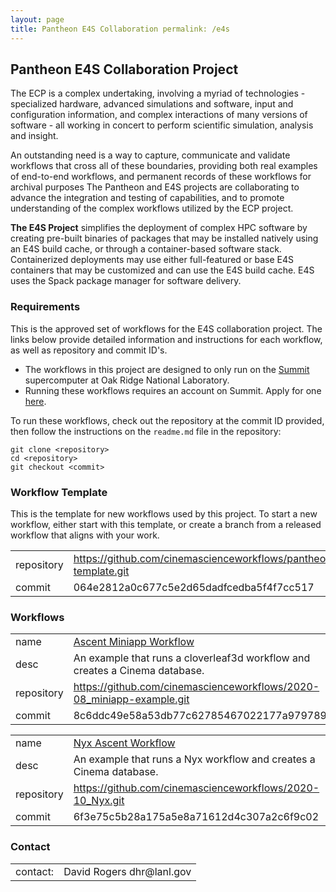 ```yaml
---
layout: page
title: Pantheon E4S Collaboration permalink: /e4s
---
```


## Pantheon E4S Collaboration Project

The ECP is a complex undertaking, involving a myriad of technologies - specialized hardware, advanced simulations and software, input and configuration information, and complex interactions of many versions of software - all working in concert to perform scientific simulation, analysis and insight.

An outstanding need is a way to capture, communicate and validate workflows that cross all of these boundaries, providing both real examples of end-to-end workflows, and permanent records of these workflows for archival purposes The Pantheon and E4S projects are collaborating to advance the integration and testing of capabilities, and to promote understanding of the complex workflows utilized by the ECP project.


**The E4S Project** simplifies the deployment of complex HPC software by creating pre-built binaries of packages that may be installed natively using an E4S build cache, or through a container-based software stack. Containerized deployments may use either full-featured or base E4S containers that may be customized and can use the E4S build cache. E4S uses the Spack package manager for software delivery. 

### Requirements

This is the approved set of workflows for the E4S collaboration project. The links below provide detailed information and instructions for each workflow, as well as repository and commit ID's.

- The workflows in this project are designed to only run on the [Summit](https://www.olcf.ornl.gov/olcf-resources/compute-systems/summit) supercomputer at Oak Ridge National Laboratory.
- Running these workflows requires an account on Summit. Apply for one [here](https://www.olcf.ornl.gov/for-users/documents-forms/olcf-account-application/).

To run these workflows, check out the repository at the commit ID provided, then follow the instructions on the `readme.md` file in the repository:

```
git clone <repository>
cd <repository>
git checkout <commit>
```
### Workflow Template

This is the template for new workflows used by this project. To start a new workflow, either start with this template, or create a branch from a released workflow that aligns with your work. 

|          |   |
|----------|---|
|repository| https://github.com/cinemascienceworkflows/pantheon-template.git |
|commit    | 064e2812a0c677c5e2d65dadfcedba5f4f7cc517 |

### Workflows

|          |   |
|----------|---|
|name      | [Ascent Miniapp Workflow](https://github.com/cinemascienceworkflows/2020-08_miniapp-example/tree/8c6ddc49e58a53db77c62785467022177a979789) |
|desc      | An example that runs a cloverleaf3d workflow and creates a Cinema database.|
|repository| https://github.com/cinemascienceworkflows/2020-08_miniapp-example.git |
|commit    | 8c6ddc49e58a53db77c62785467022177a979789 |


|          |   |
|----------|---|
|name      | [Nyx Ascent Workflow](https://github.com/cinemascienceworkflows/2020-10_Nyx/tree/6f3e75c5b28a175a5e8a71612d4c307a2c6f9c02)|
|desc      | An example that runs a Nyx workflow and creates a Cinema database.|
|repository| https://github.com/cinemascienceworkflows/2020-10_Nyx.git |
|commit    | 6f3e75c5b28a175a5e8a71612d4c307a2c6f9c02 |

### Contact

<table>
<tr>
    <td>contact:</td>
    <td>David Rogers dhr@lanl.gov</td>
</tr>
</table>

